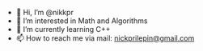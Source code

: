 - 👋 Hi, I’m @nikkpr
- 👀 I’m interested in Math and Algorithms
- 🌱 I’m currently learning C++
- 📫 How to reach me via mail: nickprilepin@gmail.com

<!---
nikkpr/nikkpr is a ✨ special ✨ repository because its `README.md` (this file) appears on your GitHub profile.
You can click the Preview link to take a look at your changes.
--->
